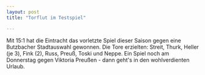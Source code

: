 ```yaml
---
layout: post
title: "Torflut im Testspiel"

---
```


Mit 15:1 hat die Eintracht das vorletzte Spiel dieser Saison gegen eine Butzbacher Stadtauswahl gewonnen. Die Tore erzielten: Streit, Thurk, Heller (je 3), Fink (2), Russ, Preuß, Toski und Neppe. Ein Spiel noch am Donnerstag gegen Viktoria Preußen - dann geht's in den wohlverdienten Urlaub.


